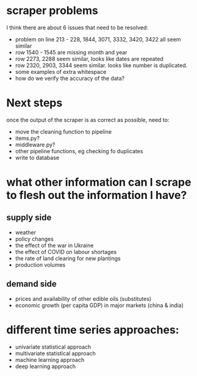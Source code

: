 # scraper problems
I think there are about 6 issues that need to be resolved:
- problem on line 213 - 228, 1844, 3071, 3332, 3420, 3422 all seem similar
- row 1540 - 1545 are missing month and year
- row 2273, 2288 seem similar, looks like dates are repeated
- row 2320, 2903, 3344 seem similar. looks like number is duplicated.
- some examples of extra whitespace
- how do we verify the accuracy of the data?

# Next steps
once the output of the scraper is as correct as possible, need to:
- move the cleaning function to pipeline
- items.py?
- middleware.py?
- other pipeline functions, eg checking fo duplicates
- write to database

# what other information can I scrape to flesh out the information I have?

## supply side
- weather
- policy changes
- the effect of the war in Ukraine
- the effect of COVID on labour shortages
- the rate of land clearing for new plantings
- production volumes

## demand side
- prices and availability of other edible oils (substitutes)
- economic growth (per capita GDP) in major markets (china & india)

# different time series approaches:
- univariate statistical approach
- multivariate statistical approach
- machine learning approach
- deep learning approach